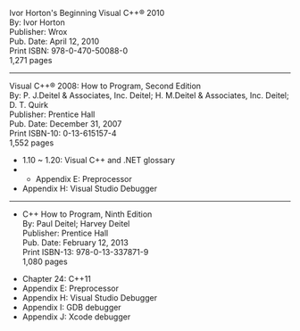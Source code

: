 Ivor Horton's Beginning Visual C++® 2010
<br>By: Ivor Horton
<br>Publisher: Wrox
<br>Pub. Date: April 12, 2010
<br>Print ISBN: 978-0-470-50088-0
<br>1,271 pages
<HR>

Visual C++® 2008: How to Program, Second Edition
<br>By: P. J.Deitel & Associates, Inc. Deitel; H. M.Deitel & Associates, Inc. Deitel; D. T. Quirk
<br>Publisher: Prentice Hall
<br>Pub. Date: December 31, 2007
<br>Print ISBN-10: 0-13-615157-4
<br>1,552 pages
- 1.10 ~ 1.20: Visual C++ and .NET glossary
- - Appendix E: Preprocessor
- Appendix H: Visual Studio Debugger

<HR>

* C++ How to Program, Ninth Edition
<br>By: Paul Deitel; Harvey Deitel
<br>Publisher: Prentice Hall
<br>Pub. Date: February 12, 2013
<br>Print ISBN-13: 978-0-13-337871-9
<br>1,080 pages
- Chapter 24: C++11
- Appendix E: Preprocessor
- Appendix H: Visual Studio Debugger
- Appendix I: GDB debugger
- Appendix J: Xcode debugger
